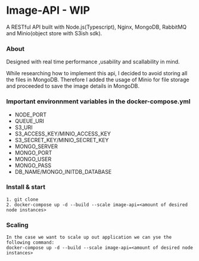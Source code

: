 # Image-API - WIP

A RESTful API built with Node.js(Typescript), Nginx, MongoDB, RabbitMQ and Minio(object store with S3ish sdk).

### About

Designed with real time performance ,usability and scallability in mind.

While researching how to implement this api, I decided to avoid storing all the files in MongoDB. Therefore I added the usage of Minio for file storage and proceeded to save the image details in MongoDB.


### Important environnment variables in the docker-compose.yml

- NODE_PORT
- QUEUE_URI
- S3_URI
- S3_ACCESS_KEY/MINIO_ACCESS_KEY
- S3_SECRET_KEY/MINIO_SECRET_KEY
- MONGO_SERVER
- MONGO_PORT
- MONGO_USER
- MONGO_PASS
- DB_NAME/MONGO_INITDB_DATABASE


### Install & start

```
1. git clone
2. docker-compose up -d --build --scale image-api=<amount of desired node instances>

```

### Scaling

```
In the case we want to scale up out application we can yse the following command:
docker-compose up -d --build --scale image-api=<amount of desired node instances>

```
